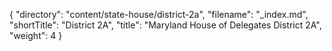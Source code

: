 {
  "directory": "content/state-house/district-2a",
  "filename": "_index.md",
  "shortTitle": "District 2A",
  "title": "Maryland House of Delegates District 2A",
  "weight": 4
}

